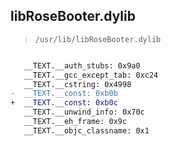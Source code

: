 ## libRoseBooter.dylib

> `/usr/lib/libRoseBooter.dylib`

```diff

   __TEXT.__auth_stubs: 0x9a0
   __TEXT.__gcc_except_tab: 0xc24
   __TEXT.__cstring: 0x4998
-  __TEXT.__const: 0xb0b
+  __TEXT.__const: 0xb0c
   __TEXT.__unwind_info: 0x70c
   __TEXT.__eh_frame: 0x9c
   __TEXT.__objc_classname: 0x1

```
